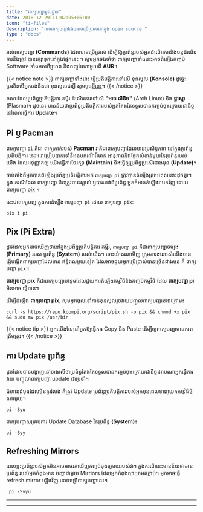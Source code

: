 ```yaml
---
title: "ពាក្យបញ្ជាមូលដ្ឋាន"
date: 2018-12-29T11:02:05+06:00
icon: "ti-files"
description: "រាល់ពាក្យបញ្ជាដែលអាចប្រើប្រាស់នៅក្នុង open source "
type : "docs"
---
```


រាល់ពាក្យបញ្ជា **(Commands)** ដែលបានប្រើប្រាស់ ដើម្បីឱ្យប្រព័ន្ធរបស់អ្នកដំណើរការនិងបន្តដំណើរការនឹងត្រូវ បានរក្សាទុកនៅក្នុងផ្នែកនេះ ។ សូមអ្នកចងចាំថា ពាក្យបញ្ជាទាំងនេះអាចតំឡើងកញ្ចប់ Software ទាំងអស់ពីប្រភព និងកញ្ចប់ណាមួយពី **AUR**។


{{< notice note >}}
ពាក្យបញ្ជាទាំងនេះ ធ្វើប្រតិបតិ្តការនៅលើ ខុនសូល **(Konsole)** ដូច្នេះប្រសិនបើអ្នកចង់ដឹងថា ខុនសូលជាអ្វី សូមចុច[ទីនេះ](https://www.koompi.org/details/#konsole-details)។
{{< /notice >}}


ខណៈដែលប្រព័ន្ធប្រតិបត្តិការ គម្ពីរ ដំណើរការនៅលើ **"អាច លីនិច"** (Arch Linux) និង **ផ្លាស្មា** (Plasma)។ ដូចនេះ មានន័យថាប្រព័ន្ធប្រតិបត្តិការរបស់អ្នកតែងតែទទួលបានកញ្ចប់ចុងក្រោយជានិច្ចនៅពេលធ្វើការ **Update**។

## Pi ឫ Pacman
ពាក្យបញ្ជា `pi` គឺជា ពាក្យកាត់របស់ **Pacman** វាគឺជាពាក្យបញ្ជាដែលមានប្រសិទ្ធភាព នៅក្នុងប្រព័ន្ធប្រតិបតិ្តការ
នេះ។ វាប្រៀបបានទៅនឹងឧបករណ៍ដ៏មាន អានុភាពនិងផ្នែកសំខាន់មួយនៃប្រព័ន្ធរបស់យើង ដែលអនុញ្ញាតឲ្យ
យើងធ្វើការថែរក្សា **(Maintain)** និងធ្វើឲ្យប្រព័ន្ធប្រសើរជាងមុន **(Update)**។

ចាប់តាំងពីអ្នកបានដំឡើងប្រព័ន្ធប្រតិបត្តិការមក `ពាក្យបញ្ជា pi` ត្រូវបានតំឡើងស្របពេលនោះដូចគ្នា។ ក្នុង ករណីដែល ពាក្យបញ្ជា  មិនត្រូវបានស្គាល់ ឫបាតបង់ពីប្រព័ន្ធ អ្នកក៏អាចតំឡើងវាមកវិញ ដោយពាក្យបញ្ជា [pix]() ។

នេះជាពាក្យបញ្ជាក្នុងការដំឡើង `ពាក្យបញ្ជា pi` ដេាយ `ពាក្យបញ្ជា pix`:

```
pix i pi
```

## Pix (Pi Extra)
ដូចដែលអ្នកអាចឃើញថានៅក្នុងប្រព័ន្ធប្រតិបតិ្តការ គម្ពីរ, `ពាក្យបញ្ជា pi` គឺជាពាក្យបញ្ជាចម្បង **(Primary)** របស់ ប្រព័ន្ធ **(System)** របស់យើង។ ទោះយ៉ាងណាមិញ ក្រុមការងាររបស់យើងបាន ធ្វើបង្កើតពាក្យបញ្ជាដែលមាន ឥទ្ធិពលមួយទៀត ដែលអាចជួយអ្នកប្រើប្រាស់បានច្រើនជាងមុន គឺ ពាក្យបញ្ជា `pix`។

**ពាក្យបញ្ជា pix** គឺជាពាក្យបញ្ជាបន្ថែមដែលជួយការតំឡើងកម្មវិធីនិងកញ្ចប់កម្មវិធី ដែល **ពាក្យបញ្ជា pi** មិនអាច ធ្វើបាន។

ដើម្បីដំឡើង **ពាក្យបញ្ជា pix**, សូមអ្នកចូលទៅកាន់ខុនសូលរួចវាយបញ្ចូលពាក្យបញ្ជាខាងក្រោម៖

```
curl -s https://repo.koompi.org/script/pix.sh -o pix && chmod +x pix && sudo mv pix /usr/bin
```

{{< notice tip >}}
ពួកយើងណែនាំអ្នកឱ្យធ្វើការ Copy និង Paste ដើម្បីឲ្យពាក្យបញ្ជាមានភាពត្រឹមត្រូវ។
{{< /notice >}}

## ការ Update ប្រព័ន្ធ
ដូចដែលបានបង្ហាញនៅខាងលើថាប្រព័ន្ធតែងតែទទួលបានកញ្ចប់ចុងក្រោយជានិច្ចដរាបណាអ្នកធ្វើការវាយ
បញ្ចូលាពាក្យបញ្ជា update ជាប្រចាំ។

ជំហានដំបូងដែលមិនគួររំលង គឺត្រូវ Update ប្រព័ន្ធប្រតិបត្តិការរបស់អ្នកមុនពេលទាញយកកម្មវិធីថ្មីណាមួយ។
```
pi -Syu
```
ពាក្យបញ្ជាសម្រាប់ការ Update Database នៃប្រព័ន្ធ **(System)**៖
```
pi -Syy
```
## Refreshing Mirrors

ពេលខ្លះប្រព័ន្ធរបស់អ្នកមិនអាចអាចរកឃើញកញ្ចប់ចុងក្រោយរបស់វា។ ក្នុងករណីនេះមានន័យថាមានប្រព័ន្ធ
របស់អ្នកកំពុងមាន បញ្ហាជាមួយ Mirriors ដែលអ្នកកំពុងព្យាយាមតភ្ជាប់។ អ្នកអាចធ្វើ refresh mirror ឡើងវិញ ដោយប្រើពាក្យបញ្ជានេះ។
```
 pi -Syyu
```

----
----
